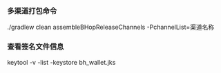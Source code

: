 ### 多渠道打包命令
./gradlew clean assembleBHopReleaseChannels -PchannelList=渠道名称

### 查看签名文件信息
keytool -v -list -keystore bh_wallet.jks
